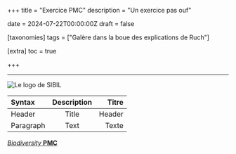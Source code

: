 +++
title = "Exercice PMC"
description = "Un exercice pas ouf"

date = 2024-07-22T00:00:00Z
draft = false

[taxonomies]
tags = ["Galère dans la boue des explications de Ruch"]

[extra]
toc = true


+++
___
![Le logo de SIBIL](https://biodiversitypmc.sibils.org/img/logo_banner.7ff68d4d.png "Logo de PMC")

| Syntax      | Description | Titre  |
| :---------- | :---------: | ------:|
| Header      | Title       | Header |
| Paragraph   | Text        | Texte  |

[^1]: pieds de page ligne 1

[*Biodiversity* **PMC**](https://biodiversitypmc.sibils.org/)
